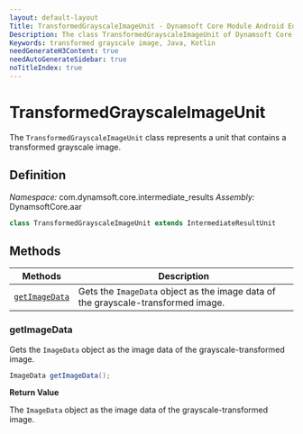 ```yaml
---
layout: default-layout
Title: TransformedGrayscaleImageUnit - Dynamsoft Core Module Android Edition API Reference
Description: The class TransformedGrayscaleImageUnit of Dynamsoft Core Module represents a unit that contains a transformed grayscale image.
Keywords: transformed grayscale image, Java, Kotlin
needGenerateH3Content: true
needAutoGenerateSidebar: true
noTitleIndex: true
---
```


# TransformedGrayscaleImageUnit

The `TransformedGrayscaleImageUnit` class represents a unit that contains a transformed grayscale image.

## Definition

*Namespace:* com.dynamsoft.core.intermediate_results
*Assembly:* DynamsoftCore.aar

```java
class TransformedGrayscaleImageUnit extends IntermediateResultUnit
```

## Methods

| Methods | Description |
| ------- | ----------- |
| [`getImageData`](#getimagedata) | Gets the `ImageData` object as the image data of the grayscale-transformed image. |

### getImageData

Gets the `ImageData` object as the image data of the grayscale-transformed image.

```java
ImageData getImageData();
```

**Return Value**

The `ImageData` object as the image data of the grayscale-transformed image.
